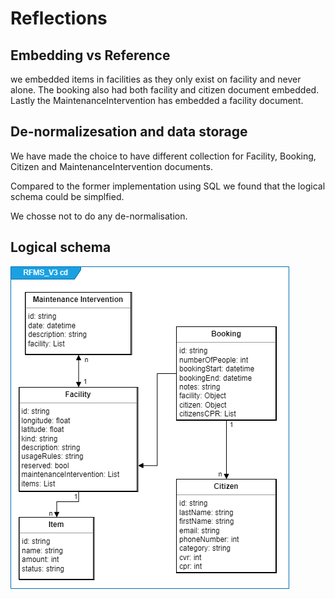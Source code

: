 # Reflections

## Embedding vs Reference

we embedded items in facilities as they only exist on facility and never alone. The booking also had both facility and citizen document embedded. Lastly the MaintenanceIntervention has embedded a facility document.

## De-normalizesation and data storage

We have made the choice to have different collection for Facility, Booking, Citizen and MaintenanceIntervention documents.

Compared to the former implementation using SQL we found that the logical schema could be simplfied.

We chosse not to do any de-normalisation.

## Logical schema

!["Schema for mongoDb"](schema.png)
